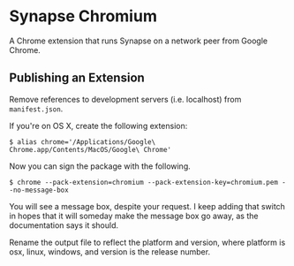 # Synapse Chromium

A Chrome extension that runs Synapse on a network peer from Google Chrome.

## Publishing an Extension

Remove references to development servers (i.e. localhost) from `manifest.json`. 

If you're on OS X, create the following extension:

```console
$ alias chrome='/Applications/Google\ Chrome.app/Contents/MacOS/Google\ Chrome'
```

Now you can sign the package with the following.

```console
$ chrome --pack-extension=chromium --pack-extension-key=chromium.pem --no-message-box
```

You will see a message box, despite your request. I keep adding that switch in
hopes that it will someday make the message box go away, as the documentation
says it should.

Rename the output file to reflect the platform and version, where platform is
osx, linux, windows, and version is the release number.
